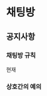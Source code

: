 # 채팅방

## 공지사항

### 채팅방 규칙
현재 


### 상호간의 예의


<!--stackedit_data:
eyJoaXN0b3J5IjpbMTgwMjMyOTY3Myw1Mjg2OTMxMDksNzMyNz
gxMTMyXX0=
-->